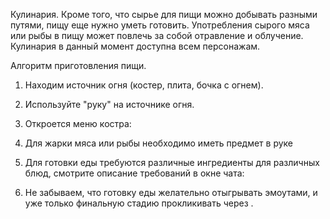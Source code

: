 Кулинария.
Кроме того, что сырье для пищи можно добывать разными путями, пищу еще нужно уметь готовить. Употребления сырого мяса или рыбы в пищу может повлечь за собой отравление и облучение.
Кулинария в данный момент доступна всем персонажам.

Алгоритм приготовления пищи.
1) Находим источник огня (костер, плита, бочка с огнем).
2) Используйте "руку" на источнике огня.
3) Откроется меню костра:



4) Для жарки мяса или рыбы необходимо иметь предмет в руке
5) Для готовки еды требуются различные ингредиенты для различных блюд, смотрите описание требований в окне чата:

6) Не забываем, что готовку еды желательно отыгрывать эмоутами, и уже только финальную стадию прокликивать через .

